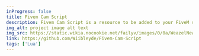 ```yaml
---
inProgress: false
title: Fivem Cam Script
description: Fivem Cam Script is a resource to be added to your FiveM server (GTA-RP) that lets you switch to cameraman mode on foot or in a helicopter, written in Lua.
img_alt: project image alt text
img_src: https://static.wikia.nocookie.net/failyv/images/0/0a/WeazelNews_Logo.png/revision/latest?cb=20220926112502&path-prefix=fr
link: https://github.com/Wiibleyde/Fivem-Cam-Script
tags: ['Lua']
---
```


